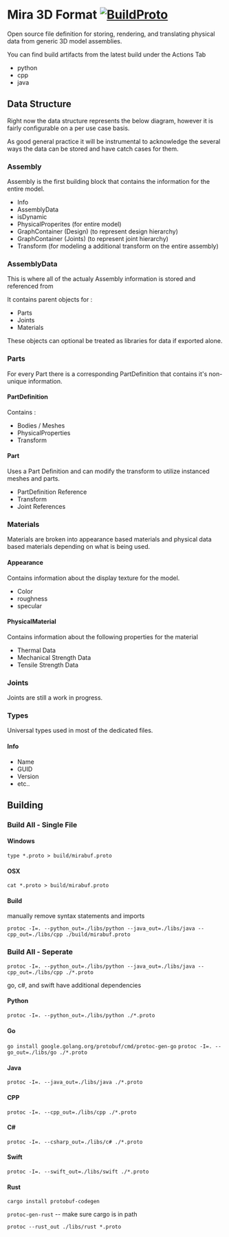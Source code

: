 # Mira 3D Format  <a href="https://github.com/HiceS/mirabuf/actions?query=workflow%3ABuildProto">![BuildProto](https://github.com/HiceS/mirabuf/workflows/BuildProto/badge.svg)</a>

Open source file definition for storing, rendering, and translating physical data from generic 3D model assemblies.

You can find build artifacts from the latest build under the Actions Tab

- python
- cpp
- java

## Data Structure

Right now the data structure represents the below diagram, however it is fairly configurable on a per use case basis.

As good general practice it will be instrumental to acknowledge the several ways the data can be stored and have catch cases for them.

### Assembly

Assembly is the first building block that contains the information for the entire model.

- Info
- AssemblyData
- isDynamic
- PhysicalProperites (for entire model)
- GraphContainer (Design) (to represent design hierarchy)
- GraphContainer (Joints) (to represent joint hierarchy)
- Transform (for modeling a additional transform on the entire assembly)

### AssemblyData

This is where all of the actualy Assembly information is stored and referenced from

It contains parent objects for :

- Parts
- Joints
- Materials

These objects can optional be treated as libraries for data if exported alone.

### Parts

For every Part there is a corresponding PartDefinition that contains it's non-unique information.

#### PartDefinition

Contains :

- Bodies / Meshes
- PhysicalProperties
- Transform

#### Part

Uses a Part Definition and can modify the transform to utilize instanced meshes and parts.

- PartDefinition Reference
- Transform
- Joint References

### Materials

Materials are broken into appearance based materials and physical data based materials depending on what is being used.

#### Appearance

Contains information about the display texture for the model.

- Color
- roughness
- specular

#### PhysicalMaterial

Contains information about the following properties for the material

- Thermal Data
- Mechanical Strength Data
- Tensile Strength Data

### Joints

Joints are still a work in progress.

### Types

Universal types used in most of the dedicated files.

#### Info

- Name
- GUID
- Version
- etc..

## Building

### Build All - Single File

#### Windows

`type *.proto > build/mirabuf.proto`

#### OSX

`cat *.proto > build/mirabuf.proto`

#### Build

manually remove syntax statements and imports

` protoc -I=. --python_out=./libs/python --java_out=./libs/java --cpp_out=./libs/cpp ./build/mirabuf.proto `

### Build All - Seperate

` protoc -I=. --python_out=./libs/python --java_out=./libs/java --cpp_out=./libs/cpp ./*.proto `

go, c#, and swift have additional dependencies


#### Python

` protoc -I=. --python_out=./libs/python ./*.proto `

#### Go

` go install google.golang.org/protobuf/cmd/protoc-gen-go `
` protoc -I=. --go_out=./libs/go ./*.proto ` 

#### Java

` protoc -I=. --java_out=./libs/java ./*.proto `

#### CPP

` protoc -I=. --cpp_out=./libs/cpp ./*.proto `

#### C#

` protoc -I=. --csharp_out=./libs/c# ./*.proto `

#### Swift

` protoc -I=. --swift_out=./libs/swift ./*.proto `

#### Rust

`cargo install protobuf-codegen`

`protoc-gen-rust` -- make sure cargo is in path

`protoc --rust_out ./libs/rust *.proto`
